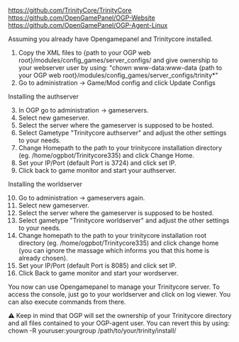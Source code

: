https://github.com/TrinityCore/TrinityCore <br>
https://github.com/OpenGamePanel/OGP-Website <br>
https://github.com/OpenGamePanel/OGP-Agent-Linux <br>

Assuming you already have Opengamepanel and Trinitycore installed.

1. Copy the XML files to {path to your OGP web root}/modules/config_games/server_configs/ and give ownership to your webserver user 
by using: "chown www-data:www-data {path to your OGP web root}/modules/config_games/server_configs/trinity*"
2. Go to administration -> Game/Mod config and click Update Configs

Installing the authserver

3. In OGP go to administration -> gameservers.
4. Select new gameserver.
5. Select the server where the gameserver is supposed to be hosted.
6. Select Gametype "Trinitycore authserver" and adjust the other settings to your needs.
7. Change Homepath to the path to your trinitycore installation directory (eg. /home/ogpbot/Trinitycore335)
and click Change Home.
8. Set your IP/Port (default Port is 3724) and click set IP.
9. Click back to game monitor and start your authserver.

Installing the worldserver

10. Go to administration -> gameservers again.
11. Select new gameserver.
12. Select the server where the gameserver is supposed to be hosted.
13. Select gametype "Trinitycore worldserver" and adjust the other settings to your needs.
14. Change homepath to the path to your trinitycore installation root directory (eg. /home/ogpbot/Trinitycore335)
and click change home (you can ignore the massage which informs you that this home is already chosen).
15. Set your IP/Port (default Port is 8085) and click set IP.
16. Click Back to game monitor and start your wordserver.

You now can use Opengamepanel to manage your Trinitycore server.
To access the console, just go to your worldserver and click on log viewer.
You can also execute commands from there.

⚠️
Keep in mind that OGP will set the ownership of your Trinitycore directory and all files contained to your OGP-agent user.
You can revert this by using: chown -R youruser:yourgroup /path/to/your/trinity/install/
